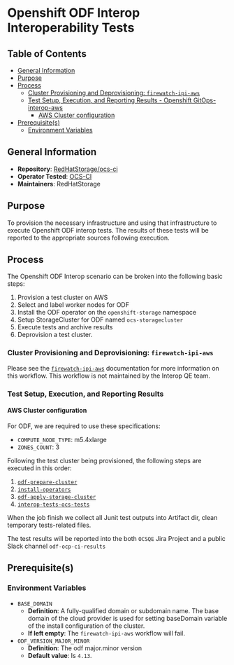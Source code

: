 # Openshift ODF Interop Interoperability Tests<!-- omit from toc -->

## Table of Contents<!-- omit from toc -->
- [General Information](#general-information)
- [Purpose](#purpose)
- [Process](#process)
  - [Cluster Provisioning and Deprovisioning: `firewatch-ipi-aws`](#cluster-provisioning-and-deprovisioning-firewatch-ipi-aws)
  - [Test Setup, Execution, and Reporting Results - Openshift GitOps-interop-aws](#test-setup-execution-and-reporting-results---openshift-gitops-interop-aws)
    - [AWS Cluster configuration](#aws-cluster-configuration)
- [Prerequisite(s)](#prerequisites)
  - [Environment Variables](#environment-variables)

## General Information

- **Repository**: [RedHatStorage/ocs-ci](https://github.com/red-hat-storage/ocs-ci)
- **Operator Tested**: [OCS-CI](https://ocs-ci.readthedocs.io/en/latest/)
- **Maintainers**: RedHatStorage

## Purpose

To provision the necessary infrastructure and using that infrastructure to execute Openshift ODF interop tests.
The results of these tests will be reported to the appropriate sources following execution.

## Process

The Openshift ODF Interop scenario can be broken into the following basic steps:

1. Provision a test cluster on AWS
2. Select and label worker nodes for ODF
2. Install the ODF operator on the `openshift-storage` namespace
3. Setup StorageCluster for ODF named `ocs-storagecluster`
3. Execute tests and archive results
4. Deprovision a test cluster.

### Cluster Provisioning and Deprovisioning: `firewatch-ipi-aws`

Please see the [`firewatch-ipi-aws`](https://steps.ci.openshift.org/workflow/firewatch-ipi-aws) documentation for more information on this workflow. This workflow is not maintained by the Interop QE team.

### Test Setup, Execution, and Reporting Results

#### AWS Cluster configuration

For ODF, we are required to use these specifications: 

- `COMPUTE_NODE_TYPE`: m5.4xlarge 
- `ZONES_COUNT`: 3

Following the test cluster being provisioned, the following steps are executed in this order:

1. [`odf-prepare-cluster`](../../../step-registry/odf/prepare-cluster/odf-prepare-cluster-ref.yaml)
1. [`install-operators`](../../../step-registry/install-operators/README.md )
1. [`odf-apply-storage-cluster`](../../../step-registry/odf/apply-storage-cluster/odf-apply-storage-cluster-ref.yaml)
1. [`interop-tests-ocs-tests`](../../../step-registry/interop-tests/ocs-tests/interop-tests-ocs-tests-ref.yaml)

When the job finish we collect all Junit test outputs into Artifact dir, clean temporary tests-related files.

The test results will be reported into the both `OCSQE` Jira Project and a public Slack channel `odf-ocp-ci-results`

## Prerequisite(s)

### Environment Variables

- `BASE_DOMAIN`
  - **Definition**: A fully-qualified domain or subdomain name. The base domain of the cloud provider is used for setting baseDomain variable of the install configuration of the cluster.
  - **If left empty**: The `firewatch-ipi-aws` workflow will fail.
- `ODF_VERSION_MAJOR_MINOR`
  - **Definition**: The odf major.minor version
  - **Default value**: Is `4.13`.




